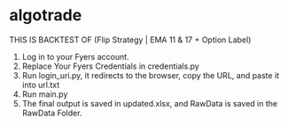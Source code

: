 # algotrade
THIS IS BACKTEST OF (Flip Strategy | EMA 11 & 17 + Option Label)

1. Log in to your Fyers account.
2. Replace Your Fyers Credentials in credentials.py
3. Run login_uri.py, it redirects to the  browser, copy the URL, and paste it into url.txt 
4. Run main.py
5. The final output is saved in updated.xlsx, and RawData is saved in the RawData Folder.
